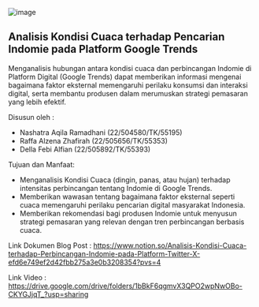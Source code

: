 ![image](https://github.com/user-attachments/assets/f0497e41-ca13-44f2-97af-17e71f441aaa)
## Analisis Kondisi Cuaca terhadap Pencarian Indomie pada Platform Google Trends
Menganalisis hubungan antara kondisi cuaca dan perbincangan Indomie di Platform Digital (Google Trends) dapat memberikan informasi mengenai bagaimana faktor eksternal memengaruhi perilaku konsumsi dan interaksi digital, serta membantu produsen dalam merumuskan strategi pemasaran yang lebih efektif.

Disusun oleh :
- Nashatra Aqila Ramadhani       (22/504580/TK/55195) <br>
- Raffa Alzena Zhafirah          (22/505656/TK/55353) <br>
- Della Febi Alfian              (22/505892/TK/55393) <br>

Tujuan dan Manfaat:
- Menganalisis Kondisi Cuaca (dingin, panas, atau hujan) terhadap intensitas perbincangan tentang Indomie di Google Trends. <br>
- Memberikan wawasan tentang bagaimana faktor eksternal seperti cuaca memengaruhi perilaku pencarian digital masyarakat Indonesia. <br>
- Memberikan rekomendasi bagi produsen Indomie untuk menyusun strategi pemasaran yang relevan dengan tren perbincangan berbasis cuaca. <br>

Link Dokumen Blog Post : https://www.notion.so/Analisis-Kondisi-Cuaca-terhadap-Perbincangan-Indomie-pada-Platform-Twitter-X-efd6e749ef2d42fbb275a3e0b3208354?pvs=4

Link Video : https://drive.google.com/drive/folders/1bBkF6qgmvX3QPO2wpNwOBo-CKYGJjqT_?usp=sharing

